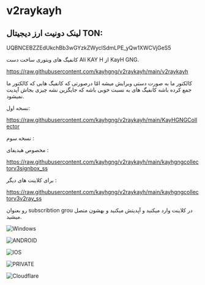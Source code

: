 # v2raykayh
## لینک دونیت ارز دیجیتال TON:

UQBNCEBZZEdUkchBb3wGYzkZWyclSdmLPE_yQw1XWCVjGeS5

کانفیگ های ویتوری ساخت دست Ali KAY H از KayH GNG.

https://raw.githubusercontent.com/kayhgng/v2raykayh/main/v2raykayh

کالکتور ما به صورت دستی ویرایش میشه امّا درصورتی که کانفیگ هایی که کالکتور ما جمع کرده باشه کانفیگ های به نسبت خوبی باشه که جایگزین نشه چیزی بجاش آپدیت نمیشود.

نسخه اول:

https://raw.githubusercontent.com/kayhgng/v2raykayh/main/KayHGNGCollector

نسخه سوم :

مخصوص هیدیفای :

https://raw.githubusercontent.com/kayhgng/v2raykayh/main/kayhgngcollectorv3signbox_ss

برای کلاینت های دیگر :

https://raw.githubusercontent.com/kayhgng/v2raykayh/main/kayhgngcollectorv3v2ray_ss

رو بعنوان subscribtion grou در کلاینت وارد میکنید و آپدیتش میکنید و بهشون متصل میشید.



![Windows](https://img.shields.io/badge/Windows-0078D4.svg?style=for-the-badge&logo=Windows&logoColor=white)

![ANDROID](https://img.shields.io/badge/Android-34A853.svg?style=for-the-badge&logo=Android&logoColor=white) 


![IOS](https://img.shields.io/badge/iOS-000000.svg?style=for-the-badge&logo=iOS&logoColor=white)

![PRIVATE](https://img.shields.io/badge/Private%20Internet%20Access-1E811F.svg?style=for-the-badge&logo=Private-Internet-Access&logoColor=white)

![Cloudflare](https://img.shields.io/badge/Cloudflare-F38020.svg?style=for-the-badge&logo=Cloudflare&logoColor=white)
